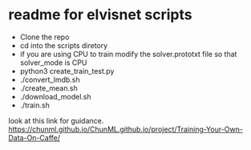 # readme for elvisnet scripts

* Clone the repo
* cd into the scripts diretory
* if you are using CPU to train modify the solver.prototxt file so that solver_mode is CPU 
* python3 create_train_test.py
* ./convert_lmdb.sh
* ./create_mean.sh
* ./download_model.sh
* ./train.sh

look at this link for guidance.  https://chunml.github.io/ChunML.github.io/project/Training-Your-Own-Data-On-Caffe/

